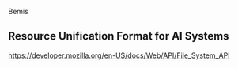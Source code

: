Bemis

## Resource Unification Format for AI Systems

https://developer.mozilla.org/en-US/docs/Web/API/File_System_API
